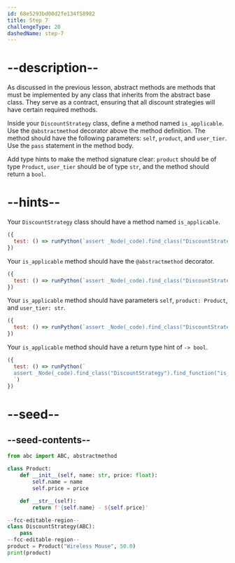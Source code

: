 ```yaml
---
id: 68e5293bd00d2fe134f58982
title: Step 7
challengeType: 20
dashedName: step-7
---
```


# --description--

As discussed in the previous lesson, abstract methods are methods that must be implemented by any class that inherits from the abstract base class. They serve as a contract, ensuring that all discount strategies will have certain required methods.

Inside your `DiscountStrategy` class, define a method named `is_applicable`. Use the `@abstractmethod` decorator above the method definition. The method should have the following parameters: `self`, `product`, and `user_tier`. Use the `pass` statement in the method body.

Add type hints to make the method signature clear: `product` should be of type `Product`, `user_tier` should be of type `str`, and the method should return a `bool`.

# --hints--

Your `DiscountStrategy` class should have a method named `is_applicable`.

```js
({
  test: () => runPython(`assert _Node(_code).find_class("DiscountStrategy").has_function("is_applicable")`)
})
```

Your `is_applicable` method should have the `@abstractmethod` decorator.

```js
({
  test: () => runPython(`assert _Node(_code).find_class("DiscountStrategy").find_function("is_applicable").has_decorators("abstractmethod")`)
})
```

Your `is_applicable` method should have parameters `self`, `product: Product`, and `user_tier: str`.

```js
({
  test: () => runPython(`assert _Node(_code).find_class("DiscountStrategy").find_function("is_applicable").has_args("self,product:Product,user_tier:str")`)
})
```

Your `is_applicable` method should have a return type hint of `-> bool`.

```js
({
  test: () => runPython(`
  assert _Node(_code).find_class("DiscountStrategy").find_function("is_applicable").has_returns("bool")
  `)
})
```

# --seed--

## --seed-contents--

```py
from abc import ABC, abstractmethod

class Product:
    def __init__(self, name: str, price: float):
        self.name = name
        self.price = price

    def __str__(self):
        return f'{self.name} - ${self.price}'

--fcc-editable-region--
class DiscountStrategy(ABC):
    pass
--fcc-editable-region--
product = Product("Wireless Mouse", 50.0)
print(product)
```
